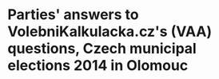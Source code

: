 # Parties' answers to VolebniKalkulacka.cz's (VAA) questions, Czech municipal elections 2014 in Olomouc